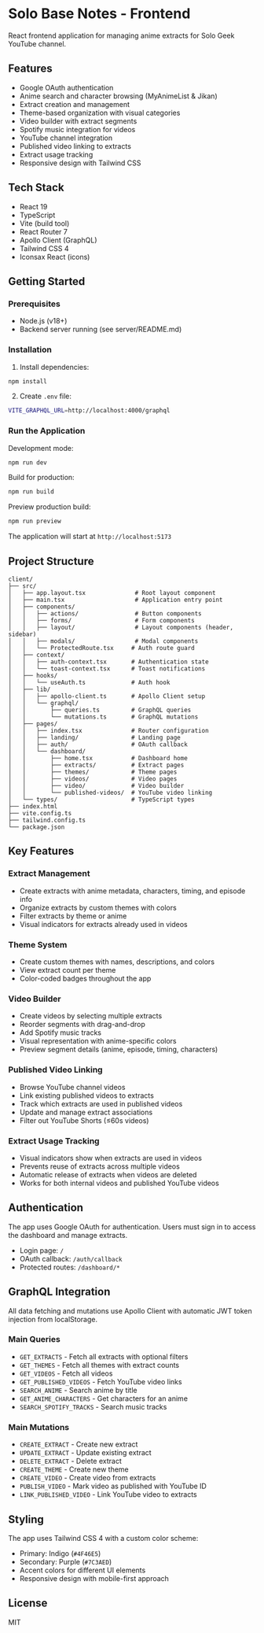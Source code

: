 # Solo Base Notes - Frontend

React frontend application for managing anime extracts for Solo Geek YouTube channel.

## Features

- Google OAuth authentication
- Anime search and character browsing (MyAnimeList & Jikan)
- Extract creation and management
- Theme-based organization with visual categories
- Video builder with extract segments
- Spotify music integration for videos
- YouTube channel integration
- Published video linking to extracts
- Extract usage tracking
- Responsive design with Tailwind CSS

## Tech Stack

- React 19
- TypeScript
- Vite (build tool)
- React Router 7
- Apollo Client (GraphQL)
- Tailwind CSS 4
- Iconsax React (icons)

## Getting Started

### Prerequisites

- Node.js (v18+)
- Backend server running (see server/README.md)

### Installation

1. Install dependencies:
```bash
npm install
```

2. Create `.env` file:
```bash
VITE_GRAPHQL_URL=http://localhost:4000/graphql
```

### Run the Application

Development mode:
```bash
npm run dev
```

Build for production:
```bash
npm run build
```

Preview production build:
```bash
npm run preview
```

The application will start at `http://localhost:5173`

## Project Structure

```
client/
├── src/
│   ├── app.layout.tsx              # Root layout component
│   ├── main.tsx                    # Application entry point
│   ├── components/
│   │   ├── actions/                # Button components
│   │   ├── forms/                  # Form components
│   │   ├── layout/                 # Layout components (header, sidebar)
│   │   ├── modals/                 # Modal components
│   │   └── ProtectedRoute.tsx     # Auth route guard
│   ├── context/
│   │   ├── auth-context.tsx       # Authentication state
│   │   └── toast-context.tsx      # Toast notifications
│   ├── hooks/
│   │   └── useAuth.ts             # Auth hook
│   ├── lib/
│   │   ├── apollo-client.ts       # Apollo Client setup
│   │   └── graphql/
│   │       ├── queries.ts         # GraphQL queries
│   │       └── mutations.ts       # GraphQL mutations
│   ├── pages/
│   │   ├── index.tsx              # Router configuration
│   │   ├── landing/               # Landing page
│   │   ├── auth/                  # OAuth callback
│   │   └── dashboard/
│   │       ├── home.tsx           # Dashboard home
│   │       ├── extracts/          # Extract pages
│   │       ├── themes/            # Theme pages
│   │       ├── videos/            # Video pages
│   │       ├── video/             # Video builder
│   │       └── published-videos/  # YouTube video linking
│   └── types/                     # TypeScript types
├── index.html
├── vite.config.ts
├── tailwind.config.ts
└── package.json
```

## Key Features

### Extract Management
- Create extracts with anime metadata, characters, timing, and episode info
- Organize extracts by custom themes with colors
- Filter extracts by theme or anime
- Visual indicators for extracts already used in videos

### Theme System
- Create custom themes with names, descriptions, and colors
- View extract count per theme
- Color-coded badges throughout the app

### Video Builder
- Create videos by selecting multiple extracts
- Reorder segments with drag-and-drop
- Add Spotify music tracks
- Visual representation with anime-specific colors
- Preview segment details (anime, episode, timing, characters)

### Published Video Linking
- Browse YouTube channel videos
- Link existing published videos to extracts
- Track which extracts are used in published videos
- Update and manage extract associations
- Filter out YouTube Shorts (≤60s videos)

### Extract Usage Tracking
- Visual indicators show when extracts are used in videos
- Prevents reuse of extracts across multiple videos
- Automatic release of extracts when videos are deleted
- Works for both internal videos and published YouTube videos

## Authentication

The app uses Google OAuth for authentication. Users must sign in to access the dashboard and manage extracts.

- Login page: `/`
- OAuth callback: `/auth/callback`
- Protected routes: `/dashboard/*`

## GraphQL Integration

All data fetching and mutations use Apollo Client with automatic JWT token injection from localStorage.

### Main Queries
- `GET_EXTRACTS` - Fetch all extracts with optional filters
- `GET_THEMES` - Fetch all themes with extract counts
- `GET_VIDEOS` - Fetch all videos
- `GET_PUBLISHED_VIDEOS` - Fetch YouTube video links
- `SEARCH_ANIME` - Search anime by title
- `GET_ANIME_CHARACTERS` - Get characters for an anime
- `SEARCH_SPOTIFY_TRACKS` - Search music tracks

### Main Mutations
- `CREATE_EXTRACT` - Create new extract
- `UPDATE_EXTRACT` - Update existing extract
- `DELETE_EXTRACT` - Delete extract
- `CREATE_THEME` - Create new theme
- `CREATE_VIDEO` - Create video from extracts
- `PUBLISH_VIDEO` - Mark video as published with YouTube ID
- `LINK_PUBLISHED_VIDEO` - Link YouTube video to extracts

## Styling

The app uses Tailwind CSS 4 with a custom color scheme:
- Primary: Indigo (`#4F46E5`)
- Secondary: Purple (`#7C3AED`)
- Accent colors for different UI elements
- Responsive design with mobile-first approach

## License

MIT
